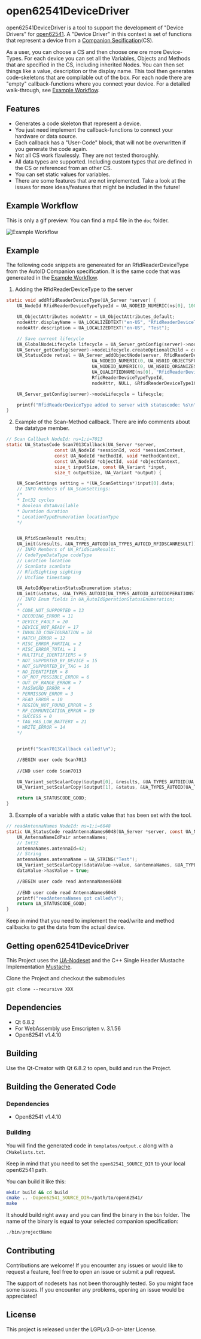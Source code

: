 ﻿<!--
// SPDX-FileCopyrightText: 2025 Marius Dege <marius.dege@basyskom.com>
// SPDX-FileCopyrightText: 2024 Marius Dege <marius.dege@basyskom.com>
// SPDX-FileCopyrightText: 2024 basysKom GmbH
// SPDX-License-Identifier: LGPL-3.0-or-later
-->

# open62541DeviceDriver

open62541DeviceDriver is a tool to support the development of "Device Drivers" for [open62541](https://www.open62541.org/). A "Device Driver" in this context is set of functions that represent a device from a [Companion Secification](https://opcfoundation.org/about/opc-technologies/opc-ua/ua-companion-specifications/)(CS).

As a user, you can choose a CS and then choose one ore more Device-Types. For each device you can set all the Variables, Objects and Methods that are specified in the CS, including inherited Nodes. You can then set things like a value, description or the display name. This tool then generates code-skeletons that are compilable out of the box. For each node there are "empty" callback-functions where you connect your device.
For a detailed walk-through, see [Example Workflow](#example-workflow).

## Features

- Generates a code skeleton that represent a device.
- You just need implement the callback-functions to connect your hardware or data source.
- Each callback has a "User-Code" block, that will not be overwritten if you generate the code again.
- Not all CS work flawlessly. They are not tested thoroughly.
- All data types are supported. Including custom types that are defined in the CS or referenced from an other CS.
- You can set static values for variables.
- There are some features that are not implemented. Take a look at the issues for more ideas/features that might be included in the future!


## Example Workflow

This is only a gif preview. You can find a mp4 file in the `doc` folder.

![Example Workflow](doc/workflow_screencast.gif)

## Example

The following code snippets are genereated for an RfidReaderDeviceType from the AutoID Companion specification.
It is the same code that was genereated in the [Example Workflow](#example-workflow).
1. Adding the RfidReaderDeviceType to the server
```c
static void addRfidReaderDeviceType(UA_Server *server) {
    UA_NodeId RfidReaderDeviceTypeTypeId = UA_NODEID_NUMERIC(ns[0], 1003);

    UA_ObjectAttributes nodeAttr = UA_ObjectAttributes_default;
    nodeAttr.displayName = UA_LOCALIZEDTEXT("en-US", "RfidReaderDeviceType");
    nodeAttr.description = UA_LOCALIZEDTEXT("en-US", "Test");

    // Save current lifecycle
    UA_GlobalNodeLifecycle lifecycle = UA_Server_getConfig(server)->nodeLifecycle;
    UA_Server_getConfig(server)->nodeLifecycle.createOptionalChild = createOptionalChildCallback;
    UA_StatusCode retval = UA_Server_addObjectNode(server, RfidReaderDeviceType1003NodeId,
                                UA_NODEID_NUMERIC(0, UA_NS0ID_OBJECTSFOLDER),
                                UA_NODEID_NUMERIC(0, UA_NS0ID_ORGANIZES),
                                UA_QUALIFIEDNAME(ns[0], "RfidReaderDeviceType"),
                                RfidReaderDeviceTypeTypeId,
                                nodeAttr, NULL, &RfidReaderDeviceType1003NodeId);

    UA_Server_getConfig(server)->nodeLifecycle = lifecycle;

    printf("RfidReaderDeviceType added to server with statuscode: %s\n", UA_StatusCode_name(retval));
}
```

2. Example of the Scan-Method callback. There are info comments about the datatype member.
```c
// Scan Callback NodeId: ns=1;i=7013
static UA_StatusCode Scan7013Callback(UA_Server *server,
                  const UA_NodeId *sessionId, void *sessionContext,
                  const UA_NodeId *methodId, void *methodContext,
                  const UA_NodeId *objectId, void *objectContext,
                  size_t inputSize, const UA_Variant *input,
                  size_t outputSize, UA_Variant *output) {

    UA_ScanSettings setting = *(UA_ScanSettings*)input[0].data;
    // INFO Members of UA_ScanSettings:
    /*
    * Int32 cycles
    * Boolean dataAvailable
    * Duration duration
    * LocationTypeEnumeration locationType
    */


    UA_RfidScanResult results;
    UA_init(&results, &UA_TYPES_AUTOID[UA_TYPES_AUTOID_RFIDSCANRESULT]);
    // INFO Members of UA_RfidScanResult:
    // CodeTypeDataType codeType
    // Location location
    // ScanData scanData
    // RfidSighting sighting
    // UtcTime timestamp

    UA_AutoIdOperationStatusEnumeration status;
    UA_init(&status, &UA_TYPES_AUTOID[UA_TYPES_AUTOID_AUTOIDOPERATIONSTATUSENUMERATION]);
    // INFO Enum fields in UA_AutoIdOperationStatusEnumeration;
    /*
    * CODE_NOT_SUPPORTED = 13
    * DECODING_ERROR = 11
    * DEVICE_FAULT = 20
    * DEVICE_NOT_READY = 17
    * INVALID_CONFIGURATION = 18
    * MATCH_ERROR = 12
    * MISC_ERROR_PARTIAL = 2
    * MISC_ERROR_TOTAL = 1
    * MULTIPLE_IDENTIFIERS = 9
    * NOT_SUPPORTED_BY_DEVICE = 15
    * NOT_SUPPORTED_BY_TAG = 16
    * NO_IDENTIFIER = 8
    * OP_NOT_POSSIBLE_ERROR = 6
    * OUT_OF_RANGE_ERROR = 7
    * PASSWORD_ERROR = 4
    * PERMISSON_ERROR = 3
    * READ_ERROR = 10
    * REGION_NOT_FOUND_ERROR = 5
    * RF_COMMUNICATION_ERROR = 19
    * SUCCESS = 0
    * TAG_HAS_LOW_BATTERY = 21
    * WRITE_ERROR = 14
    */


    printf("Scan7013Callback called!\n");

    //BEGIN user code Scan7013
    
    //END user code Scan7013

    UA_Variant_setScalarCopy(&output[0], &results, &UA_TYPES_AUTOID[UA_TYPES_AUTOID_RFIDSCANRESULT]);
    UA_Variant_setScalarCopy(&output[1], &status, &UA_TYPES_AUTOID[UA_TYPES_AUTOID_AUTOIDOPERATIONSTATUSENUMERATION]);

    return UA_STATUSCODE_GOOD;
}
```

3. Example of a variable with a static value that has been set with the tool.
```c
// readAntennaNames NodeId: ns=1;i=6048
static UA_StatusCode readAntennaNames6048(UA_Server *server, const UA_NodeId *sessionId, void *sessionContext, const UA_NodeId *nodeId, void *nodeContext, UA_Boolean sourceTimeStamp, const UA_NumericRange *range, UA_DataValue *dataValue) {
    UA_AntennaNameIdPair antennaNames;
    // Int32
    antennaNames.antennaId=42;
    // String
    antennaNames.antennaName = UA_STRING("Test");
    UA_Variant_setScalarCopy(&dataValue->value, &antennaNames, &UA_TYPES_AUTOID[UA_TYPES_AUTOID_ANTENNANAMEIDPAIR]);
    dataValue->hasValue = true;

    //BEGIN user code read AntennaNames6048
    
    //END user code read AntennaNames6048
    printf("readAntennaNames got called\n");
    return UA_STATUSCODE_GOOD;
}

```

Keep in mind that you need to implement the read/write and method callbacks to get the data from the actual device. 

## Getting open62541DeviceDriver

This Project uses the [UA-Nodeset](https://github.com/OPCFoundation/UA-Nodeset) and the C++ Single Header Mustache Implementation [Mustache](https://github.com/kainjow/Mustache/).

Clone the Project and checkout the submodules

```
git clone --recursive XXX
```

## Dependencies

- Qt 6.8.2
- For WebAssembly use Emscripten v. 3.1.56
- Open62541 v1.4.10

## Building

Use the Qt-Creator with Qt 6.8.2 to open, build and run the Project.

## Building the Generated Code

### Dependencies

- Open62541 v1.4.10

### Building
You will find the generated code in `templates/output.c` along with a `CMakelists.txt`.

Keep in mind that you need to set the `open62541_SOURCE_DIR` to your local open62541 path.

You can build it like this:

```bash
mkdir build && cd build
cmake .. -Dopen62541_SOURCE_DIR=/path/to/open62541/
make
```
It should build right away and you can find the binary in the `bin` folder. The name of the binary is equal to your selected companion specification:

```c
./bin/projectName
```

## Contributing

Contributions are welcome! If you encounter any issues or would like to request a feature, feel free to open an issue or submit a pull request.

The support of nodesets has not been thoroughly tested. So you might face some issues. If you encounter any problems, opening an issue would be appreciated!

## License

This project is released under the LGPLv3.0-or-later License.
